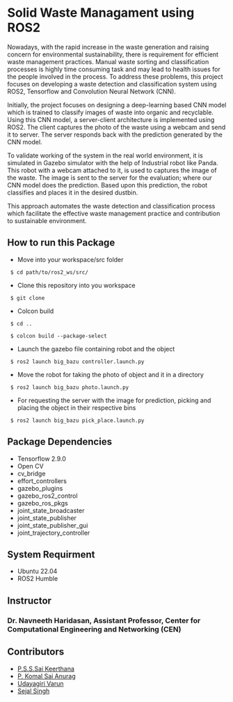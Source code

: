 
# Solid Waste Managament using ROS2

Nowadays, with the rapid increase in the waste generation and raising concern for environmental sustainability, there is requirement for efficient waste management practices. Manual waste sorting and classification processes is highly time consuming task and may lead to health issues for the people involved in the process. To address these problems, this project focuses on developing a waste detection and classification system using ROS2, Tensorflow and Convolution Neural Network (CNN). 

Initially, the project focuses on designing a deep-learning based CNN model which is trained to classify images of waste into organic and recyclable. Using this CNN model, a server-client architecture 
is implemented using ROS2. The client captures the photo of the waste using a webcam and send it to server. The server responds back with the prediction generated by the CNN model.

To validate working of the system in the real world environment, it is simulated in Gazebo simulator with the help of Industrial robot like Panda. This robot with a webcam attached to it, is used to captures the image of the waste. The image is sent to the server for the evaluation; where our CNN model does the prediction. Based upon this prediction, the robot classifies and places it in the desired dustbin.

This approach automates the waste detection and classification process which facilitate the effective waste management practice
and contribution to sustainable environment.


## How to run this Package

- Move into your workspace/src folder
```
 $ cd path/to/ros2_ws/src/
  ```


- Clone this repository into you workspace
```
 $ git clone 
  ```


- Colcon build

```
 $ cd .. 

 $ colcon build --package-select 
  ```


- Launch the gazebo file containing robot and the object

```
 $ ros2 launch big_bazu controller.launch.py
  ```


- Move the robot for taking the photo of object and it in a directory

```
 $ ros2 launch big_bazu photo.launch.py
  ```

- For requesting the server with the image for prediction, picking and placing the object in their respective bins

```
 $ ros2 launch big_bazu pick_place.launch.py
  ```




## Package Dependencies
- Tensorflow 2.9.0
- Open CV
- cv_bridge
- effort_controllers
- gazebo_plugins
- gazebo_ros2_control
- gazebo_ros_pkgs
- joint_state_broadcaster
- joint_state_publisher
- joint_state_publisher_gui
- joint_trajectory_controller



## System Requirment

- Ubuntu 22.04
- ROS2 Humble

## Instructor

### Dr. Navneeth Haridasan, Assistant Professor, Center for Computational Engineering and Networking (CEN)


## Contributors

- [P.S.S.Sai Keerthana](https://github.com/saikeerthana234)
- [P. Komal Sai Anurag](https://www.github.com/komalsai234)
- [Udayagiri Varun](https://github.com/VarunUdayagiri)
- [Sejal Singh](https://github.com/sejal923)

